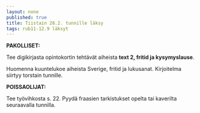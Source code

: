 ```yaml
---
layout: none
published: true
title: Tiistain 28.2. tunnille läksy
tags: rub11-12.9 läksyt
---
```

**PAKOLLISET:**

Tee digikirjasta opintokortin tehtävät  aiheista **text 2, fritid ja kysymyslause**.

Huomenna kuuntelukoe aiheista Sverige, fritid ja lukusanat. Kirjoitelma siirtyy torstain tunnille.

**POISSAOLIJAT:**

Tee työvihkosta s. 22. Pyydä fraasien tarkistukset opelta tai kaverilta seuraavalla tunnilla.
